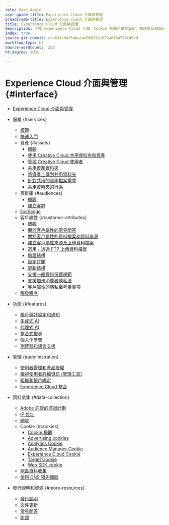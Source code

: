 ```yaml
---
role: User,Admin
user-guide-title: Experience Cloud 介面與管理
breadcrumb-title: Experience Cloud 介面與管理
title: Experience Cloud 介面與管理
description: 了解 Experience Cloud 介面、Cookie 和帳戶偏好設定。管理產品和設定人員服務，包括客戶屬性和客群庫。共用 Experience Cloud 資產。
index: true
source-git-commit: cee634cd4f64bac4e06d25e1872a0f84772c46ed
workflow-type: ht
source-wordcount: '235'
ht-degree: 100%

---
```



# Experience Cloud 介面與管理 {#interface}

+ [Experience Cloud 介面與管理](experience-cloud.md)

+ 服務 {#services}
   + [概觀](services/overview.md)
   + [快速入門](services/getting-started.md)
   + 資產 {#assets}
      + [概觀](services/assets/experience-cloud-assets.md)
      + [使用 Creative Cloud 共用資料夾和資產](services/assets/creative-cloud.md)
      + [管理 Creative Cloud 使用者](services/assets/manage-cc-users.md)
      + [共用資產資料夾](services/assets/share.md)
      + [將資產上傳到共用資料夾](services/assets/upload.md)
      + [針對共用的資產檔案需求](services/assets/file-reqs.md)
      + [共用資料夾的行為](services/assets/behavior.md)
   + 客群庫 {#audiences}
      + [概觀](services/audiences/overview.md)
      + [建立客群](services/audiences/create.md)
   + [Exchange](services/exchange.md)
   + 客戶屬性 {#customer-attributes}
      + [概觀](services/customer-attributes/attributes.md)
      + [關於客戶屬性的常見問答](services/customer-attributes/faq-crs.md)
      + [關於客戶屬性的資料檔案和資料來源](services/customer-attributes/crs-data-file.md)
      + [建立客戶屬性來源及上傳資料檔案](services/customer-attributes/t-crs-usecase.md)
      + [選用 - 透過 FTP 上傳資料檔案](services/customer-attributes/t-upload-attributes-ftp.md)
      + [驗證結構](services/customer-attributes/validate-schema.md)
      + [設定訂閱](services/customer-attributes/subscription.md)
      + [更新結構](services/customer-attributes/t-update-schema.md)
      + [支援一般資料保護規範](services/customer-attributes/gdpr.md)
      + [支援加州消費者隱私法](services/customer-attributes/ccpa.md)
      + [客戶屬性的隱私權考量事項](services/customer-attributes/privacy-mac.md)
   + [觸發程序](services/triggers.md)

+ 功能 {#features}
   + [帳戶偏好設定和通知](features/account-preferences.md)
   + [生成式 AI](features/generative-ai.md)
   + [代理式 AI](features/agentic-ai.md)
   + [整合式搜尋](features/search.md)
   + [個人化學習](features/personalized-learning.md)
   + [瀏覽器和語言支援](browser-language.md)

+ 管理 {#administration}
   + [使用者管理和產品授權](administration/admin-console.md)
   + [檢視使用者詳細資訊 (管理工具)](administration/admin-tool-experience-cloud.md)
   + [組織和帳戶綁定](administration/organizations.md)
   + [Experience Cloud 整合](administration/integrations.md)

+ 資料彙集 {#data-collection}
   + [Adobe 託管的憑證計劃](data-collection/adobe-managed-cert.md)
   + [IP 位址](data-collection/ip-addresses.md)
   + [網域](data-collection/domains.md)
   + Cookie {#cookies}
      + [Cookie 概觀](data-collection/cookies/overview.md)
      + [Advertising cookies](data-collection/cookies/advertising.md)
      + [Analytics Cookie](data-collection/cookies/analytics.md)
      + [Audience Manager Cookie](data-collection/cookies/audience-manager.md)
      + [Experience Cloud Cookie](data-collection/cookies/experience-cloud.md)
      + [Target Cookie](data-collection/cookies/target.md)
      + [Web SDK cookie](data-collection/cookies/web-sdk.md)
   + [地區資料收集](data-collection/rdc.md)
   + [使用 DNS 預先擷取](data-collection/dns-prefetch.md)

+ 發行說明和資源 {#more-resources}
   + [發行說明](more-resources/release-notes.md)
   + [文件更新](more-resources/doc-updates.md)
   + [常見問答](more-resources/faq.md)
   + [術語](more-resources/terms.md)

